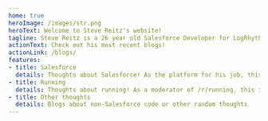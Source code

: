 ```yaml
---
home: true
heroImage: /images/str.png
heroText: Welcome to Steve Reitz's website!
tagline: Steve Reitz is a 26 year old Salesforce Developer for LogRhythm. This is his technical playground.
actionText: Check out his most recent blogs!
actionLink: /blogs/
features:
- title: Salesforce
  details: Thoughts about Salesforce! As the platform for his job, this is his main passion.
- title: Running
  details: Thoughts about running! As a moderator of /r/running, this is equally a passion.
- title: Other thoughts
  details: Blogs about non-Salesforce code or other random thoughts
---
```

